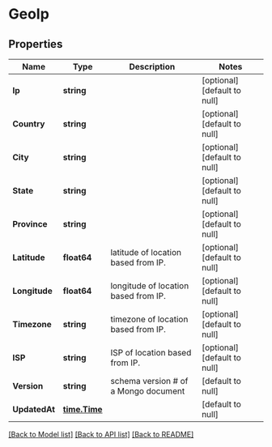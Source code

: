 # GeoIp

## Properties
Name | Type | Description | Notes
------------ | ------------- | ------------- | -------------
**Ip** | **string** |  | [optional] [default to null]
**Country** | **string** |  | [optional] [default to null]
**City** | **string** |  | [optional] [default to null]
**State** | **string** |  | [optional] [default to null]
**Province** | **string** |  | [optional] [default to null]
**Latitude** | **float64** | latitude of location based from IP. | [optional] [default to null]
**Longitude** | **float64** | longitude of location based from IP. | [optional] [default to null]
**Timezone** | **string** | timezone of location based from IP. | [optional] [default to null]
**ISP** | **string** | ISP of location based from IP. | [optional] [default to null]
**Version** | **string** | schema version # of a Mongo document | [default to null]
**UpdatedAt** | [**time.Time**](time.Time.md) |  | [default to null]

[[Back to Model list]](../README.md#documentation-for-models) [[Back to API list]](../README.md#documentation-for-api-endpoints) [[Back to README]](../README.md)


